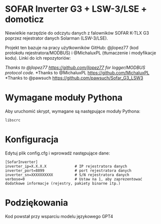 # SOFAR Inverter G3 + LSW-3/LSE + domoticz
Niewielkie narzędzie do odczytu danych z falowników SOFAR K-TLX G3 poprzez rejestrator danych Solarman (LSW-3/LSE).

Projekt ten bazuje na pracy użytkowników GitHub: @jlopez77 (kod protokołu rejestratora/MODBUS) i @MichaluxPL (tłumaczenie i modyfikacje kodu). Linki do ich repozytoriów:

*Thanks to @jlopez77 https://github.com/jlopez77 for logger/MODBUS protocol code.*
*Thanks to @MichaluxPL https://github.com/MichaluxPL
*Thanks to @pawsuch https://github.com/pawsuch/Sofar_G3_LSW3

# Wymagane moduły Pythona
Aby uruchomić skrypt, wymagane są następujące moduły Pythona:
```
libscrc
```

# Konfiguracja

Edytuj plik config.cfg i wprowadź następujące dane:
```
[SofarInverter]
inverter_ip=X.X.X.X             # IP rejestratora danych
inverter_port=8899              # port rejestratora danych
inverter_sn=XXXXXXXXXX          # S/N rejestratora danych
verbose=0                       # Ustaw na 1, aby zaprezentować dodatkowe informacje (rejestry, pakiety binarne itp.)
```

# Podziękowania
Kod powstał przy wsparciu modelu językowego GPT4
